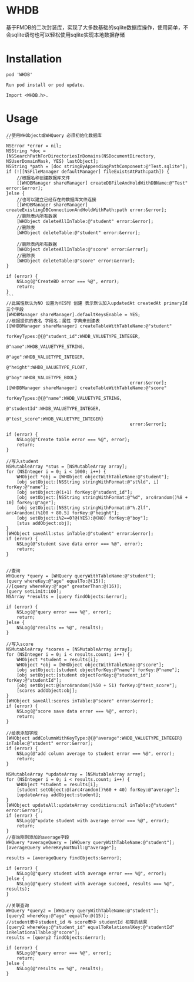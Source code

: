 # WHDB
基于FMDB的二次封装库，实现了大多数基础的sqlite数据库操作，使用简单，不会sqlite语句也可以轻松使用sqlite实现本地数据存储

# Installation

```
pod 'WHDB'

Run pod install or pod update.

Import <WHDB.h>.
```
#
# Usage

    //使用WHObject或WHQuery 必须初始化数据库
    ```
    NSError *error = nil;
    NSString *doc = [NSSearchPathForDirectoriesInDomains(NSDocumentDirectory, NSUserDomainMask, YES) lastObject];
    NSString *path = [doc stringByAppendingPathComponent:@"Test.sqlite"];
    if (![[NSFileManager defaultManager] fileExistsAtPath:path]) {
        //根据名称创建数据库文件
        [[WHDBManager shareManager] createDBFileAndHoldWithDBName:@"Test" error:&error];
    }else {
        //也可以建立已经存在的数据库文件连接
        [[WHDBManager shareManager] createExistingDBConnectionAndHoldWithPath:path error:&error];
        //删除表内所有数据
        [WHObject deleteAllInTable:@"student" error:&error];
        //删除表
        [WHObject deleteTable:@"student" error:&error];
        
        //删除表内所有数据
        [WHObject deleteAllInTable:@"score" error:&error];
        //删除表
        [WHObject deleteTable:@"score" error:&error];
    }
    
    if (error) {
        NSLog(@"CreateBD error === %@", error);
        return;
    }
    ```
    //此属性默认为NO 设置为YES时 创建 表示默认加入updatedAt createdAt primaryId三个字段
    [WHDBManager shareManager].defaultKeysEnable = YES;
    //根据提供的表名 字段名：属性 字典来创建表
    [[WHDBManager shareManager] createTableWithTableName:@"student"
                                             forKeyTypes:@{@"student_id":WHDB_VALUETYPE_INTEGER,
                                                           @"name":WHDB_VALUETYPE_STRING,
                                                           @"age":WHDB_VALUETYPE_INTEGER,
                                                           @"height":WHDB_VALUETYPE_FLOAT,
                                                           @"boy":WHDB_VALUETYPE_BOOL}
                                                   error:&error];
    [[WHDBManager shareManager] createTableWithTableName:@"score"
                                             forKeyTypes:@{@"name":WHDB_VALUETYPE_STRING,
                                                           @"studentId":WHDB_VALUETYPE_INTEGER,
                                                           @"test_score":WHDB_VALUETYPE_INTEGER}
                                                   error:&error];
    
    if (error) {
        NSLog(@"Create table error === %@", error);
        return;
    }
    
    //写入student
    NSMutableArray *stus = [NSMutableArray array];
    for (NSInteger i = 0; i < 1000; i++) {
        WHObject *obj = [WHObject objectWithTableName:@"student"];
        [obj setObject:[NSString stringWithFormat:@"st%ld", i] forKey:@"name"];
        [obj setObject:@(i+1) forKey:@"student_id"];
        [obj setObject:[NSString stringWithFormat:@"%d", arc4random()%8 + 10] forKey:@"age"];
        [obj setObject:[NSString stringWithFormat:@"%.2lf", arc4random()%100 + 80.5] forKey:@"height"];
        [obj setObject:i%2==0?@(YES):@(NO) forKey:@"boy"];
        [stus addObject:obj];
    }
    [WHObject saveAll:stus inTable:@"student" error:&error];
    if (error) {
        NSLog(@"student save data error === %@", error);
        return;
    }
    
    
    //查询
    WHQuery *query = [WHQuery queryWithTableName:@"student"];
    [query whereKey:@"age" equalTo:@(15)];
    //[query whereKey:@"age" greaterThan:@(16)];
    [query setLimit:100];
    NSArray *results = [query findObjects:&error];
    
    if (error) {
        NSLog(@"query error === %@", error);
        return;
    }else {
        NSLog(@"results == %@", results);
    }
    
    //写入score
    NSMutableArray *scores = [NSMutableArray array];
    for (NSInteger i = 0; i < results.count; i++) {
        WHObject *student = results[i];
        WHObject *obj = [WHObject objectWithTableName:@"score"];
        [obj setObject:[student objectForKey:@"name"] forKey:@"name"];
        [obj setObject:[student objectForKey:@"student_id"] forKey:@"studentId"];
        [obj setObject:@(arc4random()%50 + 51) forKey:@"test_score"];
        [scores addObject:obj];
    }
    [WHObject saveAll:scores inTable:@"score" error:&error];
    if (error) {
        NSLog(@"score save data error === %@", error);
        return;
    }
    
    //给表添加字段
    [WHObject addColumnWithKeyType:@{@"average":WHDB_VALUETYPE_INTEGER} inTable:@"student" error:&error];
    if (error) {
        NSLog(@"add column average to student error === %@", error);
        return;
    }
    
    NSMutableArray *updateArray = [NSMutableArray array];
    for (NSInteger i = 0; i < results.count; i++) {
        WHObject *student = results[i];
        [student setObject:@(arc4random()%60 + 40) forKey:@"average"];
        [updateArray addObject:student];
    }
    [WHObject updateAll:updateArray conditions:nil inTable:@"student" error:&error];
    if (error) {
        NSLog(@"update student with average error === %@", error);
        return;
    }
    //查询刚刚添加的average字段
    WHQuery *averageQuery = [WHQuery queryWithTableName:@"student"];
    [averageQuery whereKeyNotNull:@"average"];
    
    results = [averageQuery findObjects:&error];
    
    if (error) {
        NSLog(@"query student with average error === %@", error);
    }else {
        NSLog(@"query student with average succeed, results === %@", results);
    }
    
    //关联查询
    WHQuery *query2 = [WHQuery queryWithTableName:@"student"];
    [query2 whereKey:@"age" equalTo:@(15)];
    //student表中student_id 与 score表中 studentId 相等的结果
    [query2 whereKey:@"student_id" equalToRelationalKey:@"studentId" inRelationalTable:@"score"];
    results = [query2 findObjects:&error];
    
    if (error) {
        NSLog(@"query error === %@", error);
        return;
    }else {
        NSLog(@"results == %@", results);
    }
    
    
